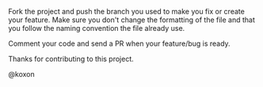 Fork the project and push the branch you used to make you fix or create your feature. Make sure you don't change the formatting of the file and that you follow the naming convention the file already use.

Comment your code and send a PR when your feature/bug is ready.

Thanks for contributing to this project.

@koxon

